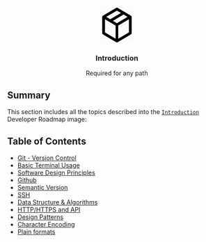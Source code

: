 <p align="center">
  <img src="../../images/logos/basic-logo.png" alt="Logo" width="80" height="80">
  <br />

  <h3 align="center">Introduction</h3>

  <p align="center">
  Required for any path
  </p>
</p>

## Summary

This section includes all the topics described into the [`Introduction`](../../images/intro.png) Developer Roadmap image:

## Table of Contents

- [Git - Version Control](git.md)
- [Basic Terminal Usage](terminal.md)
- [Software Design Principles](software_design_principles.md)
- [Github](https://kinsta.com/knowledgebase/what-is-github/)
- [Semantic Version](git.md)
- [SSH](https://www.hostinger.com/tutorials/ssh-tutorial-how-does-ssh-work)
- [Data Structure & Algorithms](git.md)
- [HTTP/HTTPS and API](git.md)
- [Design Patterns](git.md)
- [Character Encoding](git.md)
- [Plain formats](git.md)
